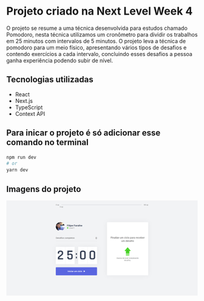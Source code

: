 # Projeto criado na Next Level Week 4

O projeto se resume a uma técnica desenvolvida para estudos chamado Pomodoro, nesta técnica utilizamos um cronômetro para dividir os trabalhos em 25 minutos com intervalos de 5 minutos. O projeto leva a técnica de pomodoro para um meio físico, apresentando vários tipos de desafios e contendo exercícios a cada intervalo, concluindo esses desafios a pessoa ganha experiência podendo subir de nível.  

## Tecnologias utilizadas
- React
- Next.js
- TypeScript
- Context API

## Para inicar o projeto é só adicionar esse comando no terminal
```bash
npm run dev
# or
yarn dev
```
## Imagens do projeto
![](https://github.com/FilipeFaralhe/GoMove/blob/master/public/imagem1.png)




